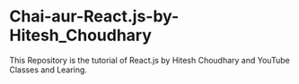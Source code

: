 # Chai-aur-React.js-by-Hitesh_Choudhary
This Repository is the tutorial of React.js by Hitesh Choudhary and YouTube Classes and Learing.
